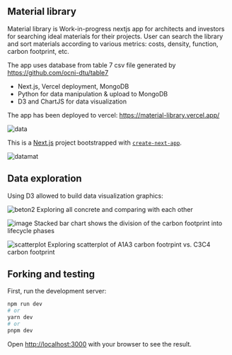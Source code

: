 ## Material library
Material library is Work-in-progress nextjs app for architects and investors for searching ideal materials for their projects. User can search the library and sort materials according to various metrics: costs, density, function, carbon footprint, etc.

The app uses database from table 7 csv file generated by https://github.com/ocni-dtu/table7

- Next.js, Vercel deployment, MongoDB
- Python for data manipulation & upload to MongoDB
- D3 and ChartJS for data visualization

The app has been deployed to vercel: https://material-library.vercel.app/


![data](https://github.com/Curiosit/material-library/assets/17218693/34ae3fca-2afd-4201-be90-95f11d66421e)



This is a [Next.js](https://nextjs.org/) project bootstrapped with [`create-next-app`](https://github.com/vercel/next.js/tree/canary/packages/create-next-app).

![datamat](https://github.com/Curiosit/material-library/assets/17218693/e99afeaa-ba14-49ad-97cb-ab38f49e301d)


## Data exploration
Using D3 allowed to build data visualization graphics:

![beton2](https://github.com/Curiosit/material-library/assets/17218693/176c8b4d-a3ea-4935-b5a3-c840dd9e3fea)
Exploring all concrete and comparing with each other

![image](https://github.com/Curiosit/material-library/assets/17218693/e00536e5-52cb-4803-978a-fb3b3e61326d)
Stacked bar chart shows the division of the carbon footprint into lifecycle phases

![scatterplot](https://github.com/Curiosit/material-library/assets/17218693/e3743025-86ee-449a-b589-cd2e03056d02)
Exploring scatterplot of A1A3 carbon footrpint vs. C3C4 carbon footprint

## Forking and testing
First, run the development server:

```bash
npm run dev
# or
yarn dev
# or
pnpm dev
```
Open [http://localhost:3000](http://localhost:3000) with your browser to see the result.




